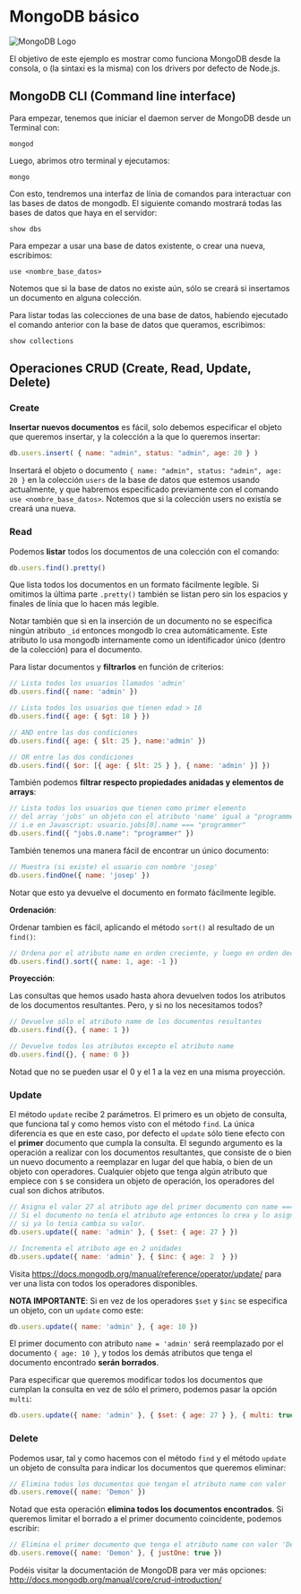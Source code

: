 # MongoDB básico

![MongoDB Logo](http://s3.amazonaws.com/info-mongodb-com/_com_assets/media/mongodb-logo-rgb.jpeg)

El objetivo de este ejemplo es mostrar como funciona MongoDB desde la consola, o (la sintaxi es la misma) con los drivers por defecto de Node.js.


## MongoDB CLI (Command line interface)

Para empezar, tenemos que iniciar el daemon server de MongoDB desde un Terminal con:

    mongod

Luego, abrimos otro terminal y ejecutamos:

    mongo

Con esto, tendremos una interfaz de línia de comandos para interactuar con las bases de datos de mongodb.
El siguiente comando mostrará todas las bases de datos que haya en el servidor:

    show dbs

Para empezar a usar una base de datos existente, o crear una nueva, escribimos:

    use <nombre_base_datos>

Notemos que si la base de datos no existe aún, sólo se creará si insertamos un documento en alguna colección.

Para listar todas las colecciones de una base de datos, habiendo ejecutado el comando anterior con la base de datos que queramos, escribimos:

    show collections

## Operaciones CRUD (Create, Read, Update, Delete)

### Create

**Insertar nuevos documentos** es fácil, solo debemos especificar el objeto que queremos insertar, y la colección a la que lo queremos insertar:

```javascript
db.users.insert( { name: "admin", status: "admin", age: 20 } )
```

Insertará el objeto o documento `{ name: "admin", status: "admin", age: 20 }` en la colección `users` de la base de datos que estemos usando actualmente, y que habremos especificado previamente con el comando `use <nombre_base_datos>`. Notemos que si la colección users no existía se creará una nueva.

### Read

Podemos **listar** todos los documentos de una colección con el comando:

```javascript
db.users.find().pretty()
```

Que lista todos los documentos en un formato fácilmente legible. Si omitimos la última parte `.pretty()`
también se listan pero sin los espacios y finales de línia que lo hacen más legible.

Notar también que si en la inserción de un documento no se especifica ningún atributo `_id` entonces
mongodb lo crea automáticamente. Este atributo lo usa mongodb internamente como un identificador único (dentro de la colección) para el documento.

Para listar documentos y **filtrarlos** en función de criterios:

```javascript
// Lista todos los usuarios llamados 'admin'
db.users.find({ name: 'admin' }) 

// Lista todos los usuarios que tienen edad > 18
db.users.find({ age: { $gt: 18 } })

// AND entre las dos condiciones
db.users.find({ age: { $lt: 25 }, name:'admin' })

// OR entre las dos condiciones
db.users.find({ $or: [{ age: { $lt: 25 } }, { name: 'admin' }] })
```

También podemos **filtrar respecto propiedades anidadas y elementos de arrays**:

```javascript
// Lista todos los usuarios que tienen como primer elemento 
// del array 'jobs' un objeto con el atributo 'name' igual a "programmer"
// i.e en Javascript: usuario.jobs[0].name === "programmer"
db.users.find({ "jobs.0.name": "programmer" })
```

También tenemos una manera fácil de encontrar un único documento:

```javascript
// Muestra (si existe) el usuario con nombre 'josep'
db.users.findOne({ name: 'josep' })
```

Notar que esto ya devuelve el documento en formato fácilmente legible.

**Ordenación**:

Ordenar tambien es fácil, aplicando el método `sort()` al resultado de un `find()`:

```javascript
// Ordena por el atributo name en orden creciente, y luego en orden decreciente por el atributo age
db.users.find().sort({ name: 1, age: -1 })
```

**Proyección**:

Las consultas que hemos usado hasta ahora devuelven todos los atributos de los documentos resultantes.
Pero, y si no los necesitamos todos? 

```javascript    
// Devuelve sólo el atributo name de los documentos resultantes
db.users.find({}, { name: 1 })

// Devuelve todos los atributos excepto el atributo name
db.users.find({}, { name: 0 })
```

Notad que no se pueden usar el 0 y el 1 a la vez en una misma proyección.

### Update

El método `update` recibe 2 parámetros. El primero es un objeto de consulta, que funciona tal y como hemos visto
con el método `find`. La única diferencia es que en este caso, por defecto el `update` sólo tiene efecto con el **primer** documento
que cumpla la consulta. El segundo argumento es la operación a realizar con los documentos resultantes,
que consiste de o bien un nuevo documento a reemplazar en lugar del que había, o bien de un objeto con operadores.
Cualquier objeto que tenga algún atributo que empiece con `$` se considera un objeto de operación, los operadores del cual
son dichos atributos.

```javascript
// Asigna el valor 27 al atributo age del primer documento con name === admin. 
// Si el documento no tenía el atributo age entonces lo crea y lo asigna, 
// si ya lo tenia cambia su valor.
db.users.update({ name: 'admin' }, { $set: { age: 27 } })

// Incrementa el atributo age en 2 unidades
db.users.update({ name: 'admin' }, { $inc: { age: 2  } })
```

Visita https://docs.mongodb.org/manual/reference/operator/update/ para ver una lista con todos los operadores disponibles.

**NOTA IMPORTANTE**: Si en vez de los operadores `$set` y `$inc` se especifica un objeto, con un `update` como este:

```javascript
db.users.update({ name: 'admin' }, { age: 10 })
```

El primer documento con atributo `name = 'admin'` será reemplazado por el documento `{ age: 10 }`, y todos los demás atributos que tenga el documento encontrado **serán borrados**. 

Para especificar que queremos modificar todos los documentos que cumplan la consulta en vez de sólo el primero, podemos pasar la opción `multi`:

```javascript
db.users.update({ name: 'admin' }, { $set: { age: 27 } }, { multi: true })
```

### Delete

Podemos usar, tal y como hacemos con el método `find` y el método `update` un objeto de consulta para indicar los documentos que queremos eliminar:

```javascript
// Elimina todos los documentos que tengan el atributo name con valor 'Demon'
db.users.remove({ name: 'Demon' })
```

Notad que esta operación **elimina todos los documentos encontrados**. Si queremos limitar el borrado a el primer documento coincidente, podemos escribir:

```javascript
// Elimina el primer documento que tenga el atributo name con valor 'Demon' 
db.users.remove({ name: 'Demon' }, { justOne: true })
```

Podéis visitar la documentación de MongoDB para ver más opciones: http://docs.mongodb.org/manual/core/crud-introduction/
